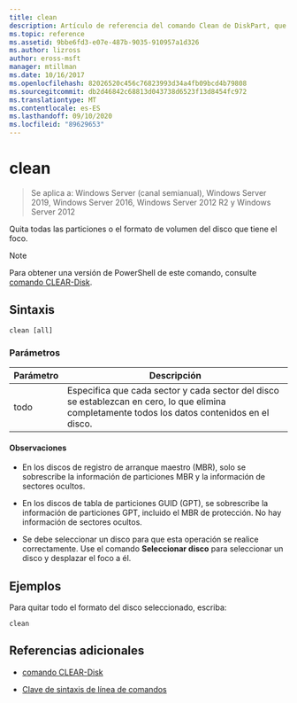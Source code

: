 ```yaml
---
title: clean
description: Artículo de referencia del comando Clean de DiskPart, que quita todas las particiones o el formato de volumen del disco que tiene el foco.
ms.topic: reference
ms.assetid: 9bbe6fd3-e07e-487b-9035-910957a1d326
ms.author: lizross
author: eross-msft
manager: mtillman
ms.date: 10/16/2017
ms.openlocfilehash: 82026520c456c76823993d34a4fb09bcd4b79808
ms.sourcegitcommit: db2d46842c68813d043738d6523f13d8454fc972
ms.translationtype: MT
ms.contentlocale: es-ES
ms.lasthandoff: 09/10/2020
ms.locfileid: "89629653"
---
```

# <a name="clean"></a>clean

> Se aplica a: Windows Server (canal semianual), Windows Server 2019, Windows Server 2016, Windows Server 2012 R2 y Windows Server 2012

Quita todas las particiones o el formato de volumen del disco que tiene el foco.

>[!NOTE]
> Para obtener una versión de PowerShell de este comando, consulte [comando CLEAR-Disk](/powershell/module/storage/clear-disk).

## <a name="syntax"></a>Sintaxis

```
clean [all]
```

### <a name="parameters"></a>Parámetros

| Parámetro | Descripción |
| --------- | ----------- |
| todo | Especifica que cada sector y cada sector del disco se establezcan en cero, lo que elimina completamente todos los datos contenidos en el disco. |

#### <a name="remarks"></a>Observaciones

- En los discos de registro de arranque maestro (MBR), solo se sobrescribe la información de particiones MBR y la información de sectores ocultos.

- En los discos de tabla de particiones GUID (GPT), se sobrescribe la información de particiones GPT, incluido el MBR de protección. No hay información de sectores ocultos.

- Se debe seleccionar un disco para que esta operación se realice correctamente. Use el comando **Seleccionar disco** para seleccionar un disco y desplazar el foco a él.

## <a name="examples"></a>Ejemplos

Para quitar todo el formato del disco seleccionado, escriba:

```
clean
```

## <a name="additional-references"></a>Referencias adicionales

- [comando CLEAR-Disk](/powershell/module/storage/clear-disk)

- [Clave de sintaxis de línea de comandos](command-line-syntax-key.md)

